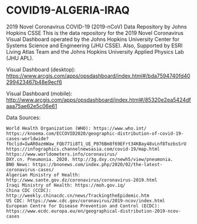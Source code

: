 # COVID19-ALGERIA-IRAQ
2019 Novel Coronavirus COVID-19 (2019-nCoV) Data Repository by Johns Hopkins CSSE
This is the data repository for the 2019 Novel Coronavirus Visual Dashboard operated by the Johns Hopkins University Center for Systems Science and Engineering (JHU CSSE). Also, Supported by ESRI Living Atlas Team and the Johns Hopkins University Applied Physics Lab (JHU APL).

Visual Dashboard (desktop):
https://www.arcgis.com/apps/opsdashboard/index.html#/bda7594740fd40299423467b48e9ecf6

Visual Dashboard (mobile):
http://www.arcgis.com/apps/opsdashboard/index.html#/85320e2ea5424dfaaa75ae62e5c06e61

Data Sources:

    World Health Organization (WHO): https://www.who.int/
    https://knoema.com/ECCOVID2020/geographic-distribution-of-covid-19-cases-worldwide?fbclid=IwAR0azmWaw_FQb771i8T1_UE_P076Bm8f69EFrt34KBay48vLnf8TozbsSrU
    https://infographics.channelnewsasia.com/covid-19/map.html
    https://www.worldometers.info/coronavirus/
    DXY.cn. Pneumonia. 2020. http://3g.dxy.cn/newh5/view/pneumonia.
    BNO News: https://bnonews.com/index.php/2020/02/the-latest-coronavirus-cases/
    Algerian Ministry of Health: http://www.sante.gov.dz/coronavirus/coronavirus-2019.html
    Iraqi Ministry of Health: https://moh.gov.iq/
    China CDC (CCDC): http://weekly.chinacdc.cn/news/TrackingtheEpidemic.htm
    US CDC: https://www.cdc.gov/coronavirus/2019-ncov/index.html
    European Centre for Disease Prevention and Control (ECDC): https://www.ecdc.europa.eu/en/geographical-distribution-2019-ncov-cases
    

